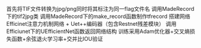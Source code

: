 首先将TIF文件转换为jpg/png同时将其标注为同一flag文件名
    调用MadeRecord下的tif2jpg类
    调用MadeRecord下的make_record函数制作tfrecord
搭建网络 Efficinet注意力机制网络 + Uet++编码器（包含Restnet残差模块）
    调用Efficiunet下的UEfficientNet函数返回网络结构
训练采用Adam优化器+交叉熵损失函数+余弦退火学习率+交并比IOU验证